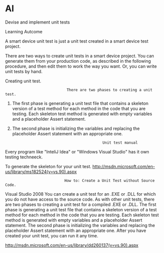 Al
==
Devise and implement unit tests

Learning Autcome

A smart device unit test is just a unit test created in a smart device test project.

 There are two ways to create unit tests in a smart device project. You can generate them from your production code, as described in the following procedure, and then edit them to work the way you want. Or, you can write unit tests by hand.
 
Creating unit test.

                                There are two phases to creating a unit test.
                                
1. The first phase is generating a unit test file that contains a skeleton version of a test method for each method in the code that you are testing. Each skeleton test method is generated with empty variables and a placeholder Assert statement.

2. The second phase is initializing the variables and replacing the placeholder Assert statement with an appropriate one.


                                                Unit test manual
Every program like "InteliJ Idea" or "Windows Visual Studio" has it own testing techneeck.


 To generate the skeleton for your unit test. http://msdn.microsoft.com/en-us/library/ms182524(v=vs.90).aspx 
 
                               How to: Create a Unit Test without Source Code.
Visual Studio 2008
You can create a unit test for an .EXE or .DLL for which you do not have access to the source code.
As with other unit tests, there are two phases to creating a unit test for a compiled .EXE or .DLL.
   The first phase is generating a unit test file that contains a skeleton version of a test method for each method in the code that you are testing.
   Each skeleton test method is generated with empty variables and a placeholder Assert statement.
The second phase is initializing the variables and replacing the placeholder Assert statement with an appropriate one.
After you have created your unit test, you can run it any time.

http://msdn.microsoft.com/en-us/library/dd260137(v=vs.90).aspx

